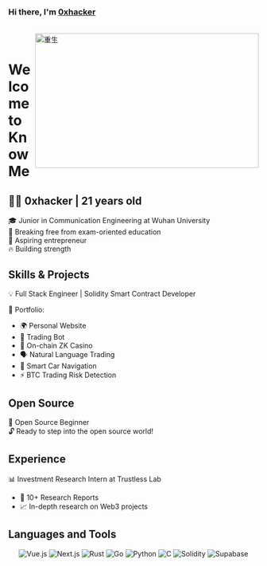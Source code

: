 ### Hi there, I'm [0xhacker](https://hemant.codes)

<br />

<img align="right" height="270px" width="450px" alt="重生" src="./assets/重生.png" >

<br />

# Welcome to Know Me

## 👨‍💻 0xhacker | 21 years old

🎓 Junior in Communication Engineering at Wuhan University  
📖 Breaking free from exam-oriented education  
🚀 Aspiring entrepreneur  
🔥 Building strength

## Skills & Projects
💡 Full Stack Engineer | Solidity Smart Contract Developer

🚀 Portfolio:
- 🌍 Personal Website
- 🤖 Trading Bot
- 🎰 On-chain ZK Casino
- 🗣️ Natural Language Trading
- 🚗 Smart Car Navigation
- ⚡ BTC Trading Risk Detection

## Open Source
🌱 Open Source Beginner  
🔓 Ready to step into the open source world!

## Experience
📊 Investment Research Intern at Trustless Lab
- 📝 10+ Research Reports
- 📈 In-depth research on Web3 projects

## Languages and Tools
<p align="center">
  <img src="https://img.shields.io/badge/Vue.js-35495E?style=for-the-badge&logo=vue.js&logoColor=4FC08D" alt="Vue.js" />
  <img src="https://img.shields.io/badge/Next.js-000000?style=for-the-badge&logo=next.js&logoColor=white" alt="Next.js" />
  <img src="https://img.shields.io/badge/Rust-000000?style=for-the-badge&logo=rust&logoColor=white" alt="Rust" />
  <img src="https://img.shields.io/badge/Go-00ADD8?style=for-the-badge&logo=go&logoColor=white" alt="Go" />
  <img src="https://img.shields.io/badge/Python-3776AB?style=for-the-badge&logo=python&logoColor=white" alt="Python" />
  <img src="https://img.shields.io/badge/C-00599C?style=for-the-badge&logo=c&logoColor=white" alt="C" />
  <img src="https://img.shields.io/badge/Solidity-363636?style=for-the-badge&logo=solidity&logoColor=white" alt="Solidity" />
  <img src="https://img.shields.io/badge/Supabase-181818?style=for-the-badge&logo=supabase&logoColor=white" alt="Supabase" />
</p>